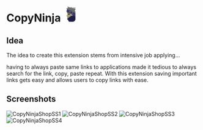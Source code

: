 # CopyNinja <img height=40 src="https://github.com/Lauri-Iivarinen/CopyNinja/blob/main/ninja2.png"/>

## Idea

The idea to create this extension stems from intensive job applying...

having to always paste same links to applications made it tedious to always search for the link, copy, paste repeat. With this extension saving important links gets easy and allows users to copy links with ease.

## Screenshots

<img width="320" alt="CopyNinjaShopSS1" src="https://github.com/Lauri-Iivarinen/CopyNinja/assets/94760484/f968c7c9-91eb-4b39-a42e-bed7ab29e181">
<img width="320" alt="CopyNinjaShopSS2" src="https://github.com/Lauri-Iivarinen/CopyNinja/assets/94760484/d85a6e32-4958-4f90-a8e4-06571ea9dbb8">
<img width="320" alt="CopyNinjaShopSS3" src="https://github.com/Lauri-Iivarinen/CopyNinja/assets/94760484/5a021754-680a-423e-8b4b-23ce45df2ea6">
<img width="320" alt="CopyNinjaShopSS4" src="https://github.com/Lauri-Iivarinen/CopyNinja/assets/94760484/722964af-9633-4f89-9c11-c42ab7f82031">

